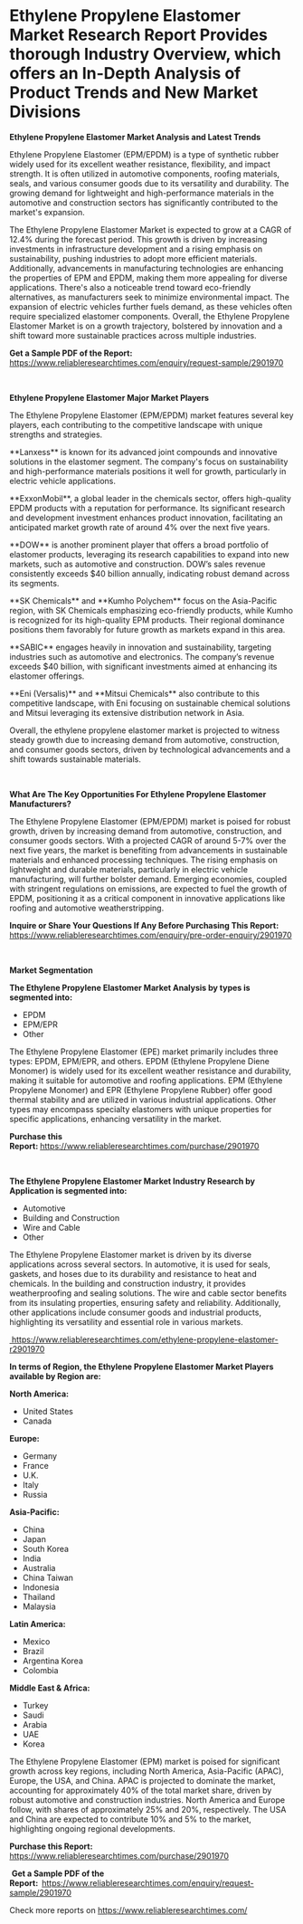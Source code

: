 <p><h1>Ethylene Propylene Elastomer Market Research Report Provides thorough Industry Overview, which offers an In-Depth Analysis of Product Trends and New Market Divisions</h1></p><p><strong>Ethylene Propylene Elastomer Market Analysis and Latest Trends</strong></p>
<p><p>Ethylene Propylene Elastomer (EPM/EPDM) is a type of synthetic rubber widely used for its excellent weather resistance, flexibility, and impact strength. It is often utilized in automotive components, roofing materials, seals, and various consumer goods due to its versatility and durability. The growing demand for lightweight and high-performance materials in the automotive and construction sectors has significantly contributed to the market's expansion.</p><p>The Ethylene Propylene Elastomer Market is expected to grow at a CAGR of 12.4% during the forecast period. This growth is driven by increasing investments in infrastructure development and a rising emphasis on sustainability, pushing industries to adopt more efficient materials. Additionally, advancements in manufacturing technologies are enhancing the properties of EPM and EPDM, making them more appealing for diverse applications. There's also a noticeable trend toward eco-friendly alternatives, as manufacturers seek to minimize environmental impact. The expansion of electric vehicles further fuels demand, as these vehicles often require specialized elastomer components. Overall, the Ethylene Propylene Elastomer Market is on a growth trajectory, bolstered by innovation and a shift toward more sustainable practices across multiple industries.</p></p>
<p><strong>Get a Sample PDF of the Report:&nbsp;</strong> <a href="https://www.reliableresearchtimes.com/enquiry/request-sample/2901970?utm_campaign=2199&utm_medium=2&utm_source=Github&utm_content=ia&utm_term=11032025&utm_id=ethylene-propylene-elastomer">https://www.reliableresearchtimes.com/enquiry/request-sample/2901970</a></p>
<p>&nbsp;</p>
<p><strong>Ethylene Propylene Elastomer Major Market Players</strong></p>
<p><p>The Ethylene Propylene Elastomer (EPM/EPDM) market features several key players, each contributing to the competitive landscape with unique strengths and strategies. </p><p>**Lanxess** is known for its advanced joint compounds and innovative solutions in the elastomer segment. The company's focus on sustainability and high-performance materials positions it well for growth, particularly in electric vehicle applications. </p><p>**ExxonMobil**, a global leader in the chemicals sector, offers high-quality EPDM products with a reputation for performance. Its significant research and development investment enhances product innovation, facilitating an anticipated market growth rate of around 4% over the next five years.</p><p>**DOW** is another prominent player that offers a broad portfolio of elastomer products, leveraging its research capabilities to expand into new markets, such as automotive and construction. DOW’s sales revenue consistently exceeds $40 billion annually, indicating robust demand across its segments.</p><p>**SK Chemicals** and **Kumho Polychem** focus on the Asia-Pacific region, with SK Chemicals emphasizing eco-friendly products, while Kumho is recognized for its high-quality EPM products. Their regional dominance positions them favorably for future growth as markets expand in this area.</p><p>**SABIC** engages heavily in innovation and sustainability, targeting industries such as automotive and electronics. The company’s revenue exceeds $40 billion, with significant investments aimed at enhancing its elastomer offerings.</p><p>**Eni (Versalis)** and **Mitsui Chemicals** also contribute to this competitive landscape, with Eni focusing on sustainable chemical solutions and Mitsui leveraging its extensive distribution network in Asia.</p><p>Overall, the ethylene propylene elastomer market is projected to witness steady growth due to increasing demand from automotive, construction, and consumer goods sectors, driven by technological advancements and a shift towards sustainable materials.</p></p>
<p>&nbsp;</p>
<p><strong>What Are The Key Opportunities For Ethylene Propylene Elastomer Manufacturers?</strong></p>
<p><p>The Ethylene Propylene Elastomer (EPM/EPDM) market is poised for robust growth, driven by increasing demand from automotive, construction, and consumer goods sectors. With a projected CAGR of around 5-7% over the next five years, the market is benefiting from advancements in sustainable materials and enhanced processing techniques. The rising emphasis on lightweight and durable materials, particularly in electric vehicle manufacturing, will further bolster demand. Emerging economies, coupled with stringent regulations on emissions, are expected to fuel the growth of EPDM, positioning it as a critical component in innovative applications like roofing and automotive weatherstripping.</p></p>
<p><strong>Inquire or Share Your Questions If Any Before Purchasing This Report:</strong> <a href="https://www.reliableresearchtimes.com/enquiry/pre-order-enquiry/2901970?utm_campaign=2199&utm_medium=2&utm_source=Github&utm_content=ia&utm_term=11032025&utm_id=ethylene-propylene-elastomer">https://www.reliableresearchtimes.com/enquiry/pre-order-enquiry/2901970</a></p>
<p>&nbsp;</p>
<p><strong>Market Segmentation</strong></p>
<p><strong>The Ethylene Propylene Elastomer Market Analysis by types is segmented into:</strong></p>
<p><ul><li>EPDM</li><li>EPM/EPR</li><li>Other</li></ul></p>
<p><p>The Ethylene Propylene Elastomer (EPE) market primarily includes three types: EPDM, EPM/EPR, and others. EPDM (Ethylene Propylene Diene Monomer) is widely used for its excellent weather resistance and durability, making it suitable for automotive and roofing applications. EPM (Ethylene Propylene Monomer) and EPR (Ethylene Propylene Rubber) offer good thermal stability and are utilized in various industrial applications. Other types may encompass specialty elastomers with unique properties for specific applications, enhancing versatility in the market.</p></p>
<p><strong>Purchase this Report:&nbsp;</strong><a href="https://www.reliableresearchtimes.com/purchase/2901970?utm_campaign=2199&utm_medium=2&utm_source=Github&utm_content=ia&utm_term=11032025&utm_id=ethylene-propylene-elastomer">https://www.reliableresearchtimes.com/purchase/2901970</a></p>
<p>&nbsp;</p>
<p><strong>The Ethylene Propylene Elastomer Market Industry Research by Application is segmented into:</strong></p>
<p><ul><li>Automotive</li><li>Building and Construction</li><li>Wire and Cable</li><li>Other</li></ul></p>
<p><p>The Ethylene Propylene Elastomer market is driven by its diverse applications across several sectors. In automotive, it is used for seals, gaskets, and hoses due to its durability and resistance to heat and chemicals. In the building and construction industry, it provides weatherproofing and sealing solutions. The wire and cable sector benefits from its insulating properties, ensuring safety and reliability. Additionally, other applications include consumer goods and industrial products, highlighting its versatility and essential role in various markets.</p></p>
<p><a href="https://www.reliableresearchtimes.com/ethylene-propylene-elastomer-r2901970?utm_campaign=2199&utm_medium=2&utm_source=Github&utm_content=ia&utm_term=11032025&utm_id=ethylene-propylene-elastomer">&nbsp;https://www.reliableresearchtimes.com/ethylene-propylene-elastomer-r2901970</a></p>
<p><strong>In terms of Region, the Ethylene Propylene Elastomer Market Players available by Region are:</strong></p>
<p>
    <p> <strong> North America: </strong>
        <ul>
            <li>United States</li>
            <li>Canada</li>
        </ul>
        </p> 
    <p> <strong> Europe: </strong>
        <ul>
            <li>Germany</li>
            <li>France</li>
            <li>U.K.</li>
            <li>Italy</li>
            <li>Russia</li>
        </ul>
        </p> 
    <p> <strong> Asia-Pacific: </strong>
        <ul>
            <li>China</li>
            <li>Japan</li>
            <li>South Korea</li>
            <li>India</li>
            <li>Australia</li>
            <li>China Taiwan</li>
            <li>Indonesia</li>
            <li>Thailand</li>
            <li>Malaysia</li>
        </ul>
        </p> 
    <p> <strong> Latin America: </strong>
        <ul>
            <li>Mexico</li>
            <li>Brazil</li>
            <li>Argentina Korea</li>
            <li>Colombia</li>
        </ul>
        </p> 
    <p> <strong> Middle East & Africa: </strong>
        <ul>
            <li>Turkey</li>
            <li>Saudi</li>
            <li>Arabia</li>
            <li>UAE</li>
            <li>Korea</li>
        </ul>
    </p>
    </p>
<p><p>The Ethylene Propylene Elastomer (EPM) market is poised for significant growth across key regions, including North America, Asia-Pacific (APAC), Europe, the USA, and China. APAC is projected to dominate the market, accounting for approximately 40% of the total market share, driven by robust automotive and construction industries. North America and Europe follow, with shares of approximately 25% and 20%, respectively. The USA and China are expected to contribute 10% and 5% to the market, highlighting ongoing regional developments.</p></p>
<p><strong>Purchase this Report: </strong><a href="https://www.reliableresearchtimes.com/purchase/2901970?utm_campaign=2199&utm_medium=2&utm_source=Github&utm_content=ia&utm_term=11032025&utm_id=ethylene-propylene-elastomer">https://www.reliableresearchtimes.com/purchase/2901970</a></p>
<p>&nbsp;<strong>Get a Sample PDF of the Report:&nbsp;&nbsp;</strong><a href="https://www.reliableresearchtimes.com/enquiry/request-sample/2901970?utm_campaign=2199&utm_medium=2&utm_source=Github&utm_content=ia&utm_term=11032025&utm_id=ethylene-propylene-elastomer">https://www.reliableresearchtimes.com/enquiry/request-sample/2901970</a></p>
<p><strong></strong></p>
<p>Check more reports on <a href="https://www.reliableresearchtimes.com/?utm_campaign=2199&utm_medium=2&utm_source=Github&utm_content=ia&utm_term=11032025&utm_id=ethylene-propylene-elastomer">https://www.reliableresearchtimes.com/</a></p>